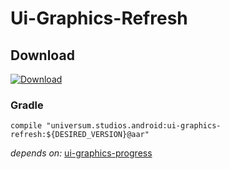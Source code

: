 Ui-Graphics-Refresh
===============

## Download ##
[![Download](https://api.bintray.com/packages/universum-studios/android/universum.studios.android%3Aui/images/download.svg)](https://bintray.com/universum-studios/android/universum.studios.android%3Aui/_latestVersion)

### Gradle ###

    compile "universum.studios.android:ui-graphics-refresh:${DESIRED_VERSION}@aar"

_depends on:_
[ui-graphics-progress](https://github.com/universum-studios/android_ui/tree/master/library-graphics-progress)
